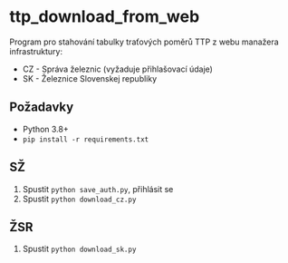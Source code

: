 # ttp_download_from_web

Program pro stahování tabulky traťových poměrů TTP z webu manažera infrastruktury:
- CZ - Správa železnic  (vyžaduje přihlašovací údaje)
- SK - Železnice Slovenskej republiky

## Požadavky
- Python 3.8+
- `pip install -r requirements.txt`

## SŽ
1. Spustit `python save_auth.py`, přihlásit se
2. Spustit `python download_cz.py`

## ŽSR
1. Spustit `python download_sk.py`